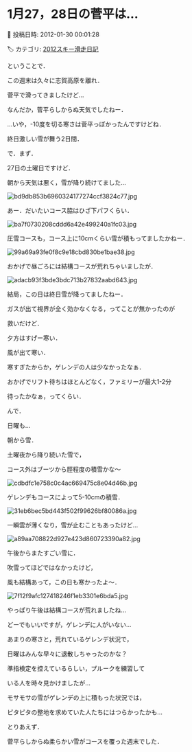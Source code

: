 # 1月27，28日の菅平は…

📅 投稿日時: 2012-01-30 00:01:28

🏷️ カテゴリ: [2012スキー滑走日記](cca3a0e9524e0203150f790b1fc3c71ad.md)

ということで．





この週末は久々に志賀高原を離れ．


菅平で滑ってきましたけど…


なんだか，菅平らしからぬ天気でしたねー．


…いや，-10度を切る寒さは菅平っぽかったんですけどね．


終日激しい雪が舞う2日間．





で．まず．


27日の土曜日ですけど．


朝から天気は悪く，雪が降り続けてました…




![bd9db853b6960324177274ccf3824c77.jpg](images/bd9db853b6960324177274ccf3824c77.jpg)







あー．だいたいコース脇はひざ下パフくらい．




![ba7f0730208cddd6a42e499240a1fc03.jpg](images/ba7f0730208cddd6a42e499240a1fc03.jpg)




圧雪コースも，コース上に10cmくらい雪が積もってましたかねー．




![99a69a93fe0f8c9e18cbd830be1bae38.jpg](images/99a69a93fe0f8c9e18cbd830be1bae38.jpg)




おかげで昼ごろには結構コースが荒れちゃいましたが．




![adacb93f3bde3bdc713b27832aabd643.jpg](images/adacb93f3bde3bdc713b27832aabd643.jpg)




結局，この日は終日雪が降ってましたねー．





ガスが出て視界が全く効かなくなる，ってことが無かったのが


救いだけど．


夕方はすげー寒い．


風が出て寒い．


寒すぎたからか，ゲレンデの人は少なかったなぁ．





おかげでリフト待ちはほとんどなく，ファミリーが最大1-2分


待ったかなぁ，ってくらい．





んで．


日曜も…


朝から雪．


土曜夜から降り続いた雪で，


コース外はブーツから脛程度の積雪かな～




![cdbdfc1e758c0c4ac669475c8e04d46b.jpg](images/cdbdfc1e758c0c4ac669475c8e04d46b.jpg)




ゲレンデもコースによって5-10cmの積雪．




![31eb6bec5bd443f502f99626bf80086a.jpg](images/31eb6bec5bd443f502f99626bf80086a.jpg)







一瞬雲が薄くなり，雪が止むこともあったけど…




![a89aa708822d927e423d860723390a82.jpg](images/a89aa708822d927e423d860723390a82.jpg)




午後からまたすごい雪に．


吹雪ってほどではなかったけど，


風も結構あって，この日も寒かったよ～．




![7f12f9afc127418246f1eb3301e6bda5.jpg](images/7f12f9afc127418246f1eb3301e6bda5.jpg)




やっぱり午後は結構コースが荒れましたね…


どーでもいいですが，ゲレンデに人がいない…


あまりの寒さと，荒れているゲレンデ状況で，


日曜はみんな早々に退散しちゃったのかな？





準指検定を控えているらしい，プルークを練習して


いる人を時々見かけましたが…


モサモサの雪がゲレンデの上に積もった状況では，


ピタピタの整地を求めていた人たちにはつらかったかも…





とりあえず．


菅平らしからぬ柔らかい雪がコースを覆った週末でした．
